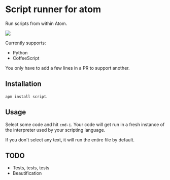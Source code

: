 # Script runner for atom

Run scripts from within Atom.

![](https://f.cloud.github.com/assets/836375/2302319/b9ab8dec-a176-11e3-9073-a7d42c4fdf16.gif)

Currently supports:

  * Python
  * CoffeeScript

You only have to add a few lines in a PR to support another.

## Installation

`apm install script`.

## Usage

Select some code and hit `cmd-i`. Your code will get run in
a fresh instance of the interpreter used by your scripting language.

If you don't select any text, it will run the entire file by default.

## TODO

* Tests, tests, tests
* Beautification
